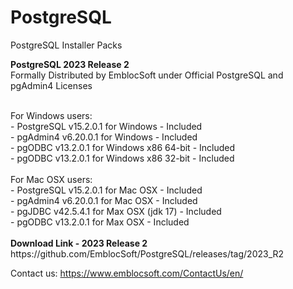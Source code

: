 # PostgreSQL
PostgreSQL Installer Packs 

<b>PostgreSQL 2023 Release 2</b></br> 
Formally Distributed by EmblocSoft under Official PostgreSQL and pgAdmin4 Licenses

</br>
For Windows users: </br>
-  PostgreSQL v15.2.0.1 for Windows             - Included </br>
-  pgAdmin4   v6.20.0.1 for Windows             - Included </br>
-  pgODBC     v13.2.0.1 for Windows x86 64-bit  - Included </br>
-  pgODBC     v13.2.0.1 for Windows x86 32-bit  - Included </br>

</br>
For Mac OSX users: </br>
-  PostgreSQL v15.2.0.1 for Mac OSX             - Included </br>
-  pgAdmin4   v6.20.0.1 for Mac OSX             - Included </br>
-  pgJDBC     v42.5.4.1 for Max OSX (jdk 17)    - Included </br>
-  pgODBC     v13.2.0.1 for Max OSX             - Included </br>

</br>
<b>Download Link - 2023 Release 2</b></br>
https://github.com/EmblocSoft/PostgreSQL/releases/tag/2023_R2

Contact us: https://www.emblocsoft.com/ContactUs/en/
